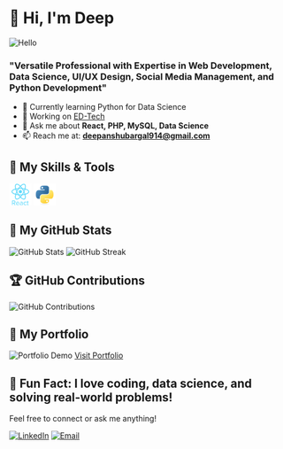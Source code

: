 # 👋 Hi, I'm Deep

![Hello](https://media.giphy.com/media/3oEjI6S3pVbZbK4G4g/giphy.gif)

### "Versatile Professional with Expertise in Web Development, Data Science, UI/UX Design, Social Media Management, and Python Development"

- 🌱 Currently learning Python for Data Science
- 🔭 Working on [ED-Tech](Private)
- 💬 Ask me about **React, PHP, MySQL, Data Science**
- 📫 Reach me at: **deepanshubargal914@gmail.com**

## 🔧 My Skills & Tools
<p align="left">
  <a href="https://reactjs.org/" target="_blank"><img src="https://raw.githubusercontent.com/devicons/devicon/master/icons/react/react-original-wordmark.svg" alt="react" width="40" height="40"/></a>
  <a href="https://www.python.org/" target="_blank"><img src="https://raw.githubusercontent.com/devicons/devicon/master/icons/python/python-original.svg" alt="python" width="40" height="40"/></a>
</p>

## 🚀 My GitHub Stats

![GitHub Stats](https://github-readme-stats.vercel.app/api?username=deep-910&show_icons=true&count_private=true&hide_title=true&theme=radical)
![GitHub Streak](https://github-readme-streak-stats.herokuapp.com/?user=deep-910&theme=radical)

## 🏆 GitHub Contributions

![GitHub Contributions](https://activity-graph.herokuapp.com/graph?username=deep-910&theme=github&hide_border=true&area=true)

## 🎥 My Portfolio
![Portfolio Demo](https://media.giphy.com/media/3oEjI6S3pVbZbK4G4g/giphy.gif)
[Visit Portfolio](https://deep-910.github.io/Portfolio_DEEP.github.io/)

## 🤩 Fun Fact: I love coding, data science, and solving real-world problems!

Feel free to connect or ask me anything!

[![LinkedIn](https://img.shields.io/badge/LinkedIn-%23007BB5?logo=linkedin&logoColor=white)](https://www.linkedin.com/in/deep-bargal/)
[![Email](https://img.shields.io/badge/Email-%23D14836?logo=gmail&logoColor=white)](mailto:deepanshubargal914@gmail.com)
